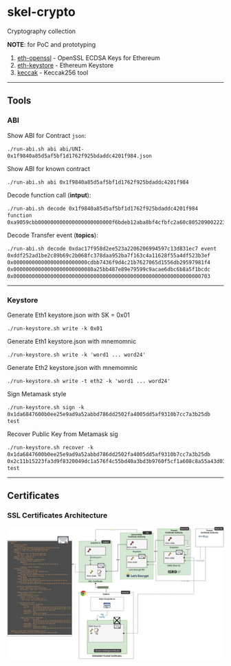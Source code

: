 # skel-crypto

Cryptography collection

__NOTE__: for PoC and prototyping

1. [eth-openssl](eth-openssl) - OpenSSL ECDSA Keys for Ethereum
2. [eth-keystore](eth-keystore) - Ethereum Keystore
3. [keccak](keccak) - Keccak256 tool

----

## Tools

### ABI

Show ABI for Contract `json`:

```
./run-abi.sh abi abi/UNI-0x1f9840a85d5af5bf1d1762f925bdaddc4201f984.json
```


Show ABI for known contract
```
./run-abi.sh abi 0x1f9840a85d5af5bf1d1762f925bdaddc4201f984
```

Decode function call (__intput__):
```
./run-abi.sh decode 0x1f9840a85d5af5bf1d1762f925bdaddc4201f984 function 0xa9059cbb000000000000000000000000f6bdeb12aba8bf4cfbfc2a60c805209002223e22000000000000000000000000000000000000000000000005a5a62f156c710000
```

Decode Transfer event (__topics__):

```
./run-abi.sh decode 0xdac17f958d2ee523a2206206994597c13d831ec7 event 0xddf252ad1be2c89b69c2b068fc378daa952ba7f163c4a11628f55a4df523b3ef 0x000000000000000000000000cdbb7436f9d4c21b7627065d1556db29597981f4 0x00000000000000000000000080a25bb487e89e79599c9acae6dbc6b8a5f1bcdc 0x0000000000000000000000000000000000000000000000000000000000000703
```

----

### Keystore

Generate Eth1 keystore.json with SK = 0x01
```
./run-keystore.sh write -k 0x01
```

Generate Eth1 keystore.json with mnemomnic
```
./run-keystore.sh write -k 'word1 ... word24'
```

Generate Eth2 keystore.json with mnemomnic
```
./run-keystore.sh write -t eth2 -k 'word1 ... word24'
```

Sign Metamask style

```
./run-keystore.sh sign -k 0x1da6847600b0ee25e9ad9a52abbd786dd2502fa4005dd5af9310b7cc7a3b25db test
```

Recover Public Key from Metamask sig

```
./run-keystore.sh recover -k 0x1da6847600b0ee25e9ad9a52abbd786dd2502fa4005dd5af9310b7cc7a3b25db 0x2c11b15223fa3d9f8320049dc1a576f4c55bd40a3bd3b9760f5cf1a608c8a55a43d0315421a39451e13f23767a1a1f4c2b1d7544fdaf9da5ac94982410e61aa81c test
```

----
## Certificates

### SSL Certificates Architecture

<img src="doc/CA.jpg" width="900">


